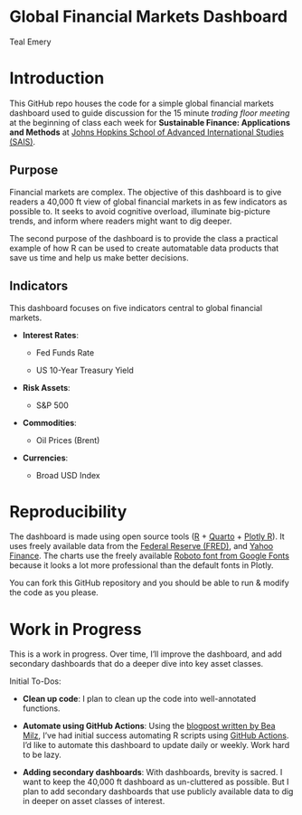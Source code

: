 Global Financial Markets Dashboard
================
Teal Emery

# Introduction

This GitHub repo houses the code for a simple global financial markets
dashboard used to guide discussion for the 15 minute *trading floor
meeting* at the beginning of class each week for **Sustainable Finance:
Applications and Methods** at [Johns Hopkins School of Advanced
International Studies (SAIS)](https://sais.jhu.edu/).

## Purpose

Financial markets are complex. The objective of this dashboard is to
give readers a 40,000 ft view of global financial markets in as few
indicators as possible to. It seeks to avoid cognitive overload,
illuminate big-picture trends, and inform where readers might want to
dig deeper.

The second purpose of the dashboard is to provide the class a practical
example of how R can be used to create automatable data products that
save us time and help us make better decisions.

## Indicators

This dashboard focuses on five indicators central to global financial
markets.

- **Interest Rates**:

  - Fed Funds Rate

  - US 10-Year Treasury Yield

- **Risk Assets**:

  - S&P 500

- **Commodities**:

  - Oil Prices (Brent)

- **Currencies**:

  - Broad USD Index

# Reproducibility

The dashboard is made using open source tools
([R](https://www.r-project.org/) + [Quarto](https://quarto.org/) +
[Plotly R](https://plotly.com/r/)). It uses freely available data from
the [Federal Reserve (FRED)](https://fred.stlouisfed.org/), and [Yahoo
Finance](https://finance.yahoo.com/). The charts use the freely
available [Roboto font from Google
Fonts](https://fonts.google.com/specimen/Roboto) because it looks a lot
more professional than the default fonts in Plotly.

You can fork this GitHub repository and you should be able to run &
modify the code as you please.

# Work in Progress

This is a work in progress. Over time, I’ll improve the dashboard, and
add secondary dashboards that do a deeper dive into key asset classes.

Initial To-Dos:

- **Clean up code**: I plan to clean up the code into well-annotated
  functions.

- **Automate using GitHub Actions**: Using the [blogpost written by Bea
  Milz](https://beamilz.com/posts/series-gha/2022-series-gha-2-creating-your-first-action/en/),
  I’ve had initial success automating R scripts using [GitHub
  Actions](https://github.com/features/actions). I’d like to automate
  this dashboard to update daily or weekly. Work hard to be lazy.

- **Adding secondary dashboards**: With dashboards, brevity is sacred. I
  want to keep the 40,000 ft dashboard as un-cluttered as possible. But
  I plan to add secondary dashboards that use publicly available data to
  dig in deeper on asset classes of interest.
